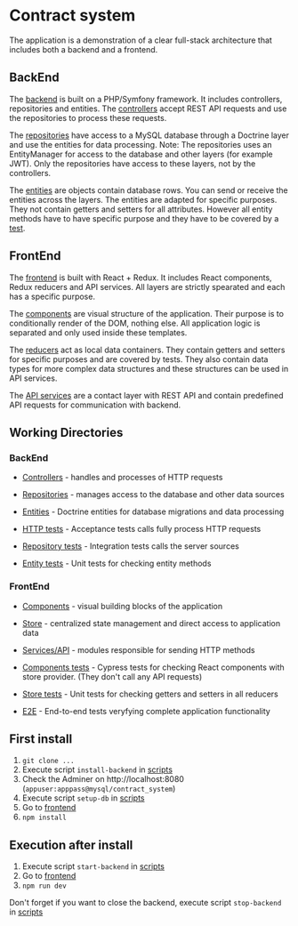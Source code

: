# Contract system

The application is a demonstration of a clear full-stack architecture that includes both a backend and a frontend.

## BackEnd

The [backend](backend) is built on a PHP/Symfony framework. It includes controllers, repositories and entities. The [controllers](backend/src/Controller) accept REST API requests and use the repositories to process these requests.

The [repositories](backend/src/Repository) have access to a MySQL database through a Doctrine layer and use the entities for data processing. Note: The repositories
uses an EntityManager for access to the database and other layers (for example JWT). Only the repositories have access to these layers, not by the controllers.

The [entities](backend/src/Entity) are objects contain database rows. You can send or receive the entities across the layers. The entities are adapted for specific purposes. They not contain getters and setters for all attributes. However all entity methods have to have specific purpose and they have to be covered by a [test](backend/tests/Entity).

## FrontEnd

The [frontend](frontend) is built with React + Redux. It includes React components, Redux reducers and API services. All layers are strictly spearated and each has a specific purpose.

The [components](frontend/src/components) are visual structure of the application. Their purpose is to conditionally render of the DOM, nothing else. All application logic is separated and only used inside these templates.

The [reducers](frontend/src/store) act as local data containers. They contain getters and setters for specific purposes and are covered by tests. They also contain data types for more complex data structures and these structures can be used in API services.

The [API services](frontend/src/services/api) are a contact layer with REST API and contain predefined API requests for communication with backend.

## Working Directories

### BackEnd

- [Controllers](backend/src/Controller) - handles and processes of HTTP requests
- [Repositories](backend/src/Repository) - manages access to the database and other data sources
- [Entities](backend/src/Entity) - Doctrine entities for database migrations and data processing

- [HTTP tests](backend/tests/http) - Acceptance tests calls fully process HTTP requests
- [Repository tests](backend/tests/Repository) - Integration tests calls the server sources
- [Entity tests](backend/tests/Entity) - Unit tests for checking entity methods

### FrontEnd

- [Components](frontend/src/components) - visual building blocks of the application
- [Store](frontend/src/store) - centralized state management and direct access to application data
- [Services/API](frontend/src/services/api) - modules responsible for sending HTTP methods

- [Components tests](frontend/tests/components) - Cypress tests for checking React components with store provider. (They don't call any API requests)
- [Store tests](frontend/tests/store) - Unit tests for checking getters and setters in all reducers
- [E2E](frontend/tests/e2e) - End-to-end tests veryfying complete application functionality


## First install

1. `git clone ...`
2. Execute script `install-backend` in [scripts](scripts)
3. Check the Adminer on http://localhost:8080 (`appuser:apppass@mysql/contract_system`)
4. Execute script `setup-db` in [scripts](scripts)
5. Go to [frontend](frontend)
6. `npm install`

## Execution after install

1. Execute script `start-backend` in [scripts](scripts)
2. Go to [frontend](frontend)
3. `npm run dev`

Don't forget if you want to close the backend, execute script `stop-backend` in [scripts](scripts)
